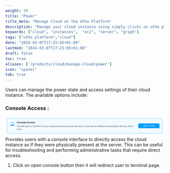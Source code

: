 ```yaml
---
weight: 30
title: "Power"
title_meta: "Manage Cloud on the Utho Platform"
description: "Manage your cloud instance using simply clicks on utho platform"
keywords: ["cloud", "instances",  "ec2", "server", "graph"]
tags: ["utho platform","cloud"]
date: "2024-03-07T17:25:05+01:00"
lastmod: "2024-03-07T17:25:05+01:00"
draft: false
toc: true
aliases: ['/products/cloud/manage-cloud/power']
icon: "cpanel"
tab: true
---
```

Users can manage the power state and access settings of their cloud instance. The available options include:

### Console Access :

![1718897498687](image/index/1718897498687.png)Provides users with a console interface to directly access the cloud instance as if they were physically present at the server. This can be useful for troubleshooting and performing administrative tasks that require direct access.

1) Click on open console button  then it will  redirect user to terminal page.
